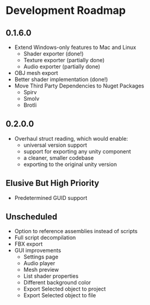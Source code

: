 # Development Roadmap

## 0.1.6.0
 * Extend Windows-only features to Mac and Linux
     * Shader exporter (done!)
     * Texture exporter (partially done)
     * Audio exporter (partially done)
 * OBJ mesh export
 * Better shader implementation (done!)
 * Move Third Party Dependencies to Nuget Packages
     * Spirv
     * Smolv
     * Brotli

## 0.2.0.0
 * Overhaul struct reading, which would enable:
   * universal version support
   * support for exporting any unity component
   * a cleaner, smaller codebase
   * exporting to the original unity version

## Elusive But High Priority
 * Predetermined GUID support

## Unscheduled
 * Option to reference assemblies instead of scripts
 * Full script decompilation
 * FBX export
 * GUI improvements
   * Settings page
   * Audio player
   * Mesh preview
   * List shader properties
   * Different background color
   * Export Selected object to project
   * Export Selected object to file